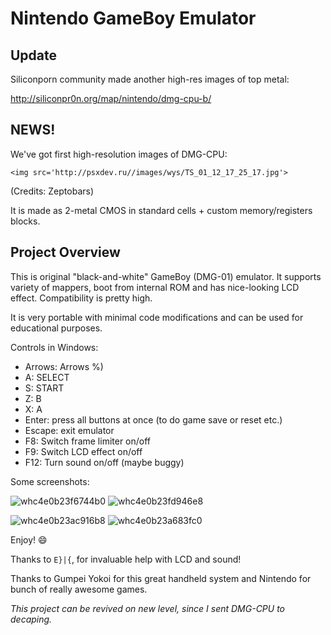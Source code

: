 # Nintendo GameBoy Emulator

## Update

Siliconporn community made another high-res images of top metal:

http://siliconpr0n.org/map/nintendo/dmg-cpu-b/

## NEWS!

We've got first high-resolution images of DMG-CPU:

```<img src='http://psxdev.ru//images/wys/TS_01_12_17_25_17.jpg'>```

(Credits: Zeptobars)

It is made as 2-metal CMOS in standard cells + custom memory/registers blocks.

## Project Overview

This is original "black-and-white" GameBoy (DMG-01) emulator.
It supports variety of mappers, boot from internal ROM and has nice-looking LCD effect.
Compatibility is pretty high.

It is very portable with minimal code modifications and can be used for educational purposes.<br>

Controls in Windows:
- Arrows: Arrows %)
- A: SELECT
- S: START
- Z: B
- X: A
- Enter: press all buttons at once (to do game save or reset etc.)
- Escape: exit emulator
- F8: Switch frame limiter on/off
- F9: Switch LCD effect on/off
- F12: Turn sound on/off (maybe buggy)

Some screenshots:

![whc4e0b23f6744b0](/imgstore/whc4e0b23f6744b0.png)
![whc4e0b23fd946e8](/imgstore/whc4e0b23fd946e8.png)

![whc4e0b23ac916b8](/imgstore/whc4e0b23ac916b8.png)
![whc4e0b23a683fc0](/imgstore/whc4e0b23a683fc0.png)

Enjoy! :smile:

Thanks to `E}|{`, for invaluable help with LCD and sound!

Thanks to Gumpei Yokoi for this great handheld system and Nintendo for bunch of really awesome games.

*This project can be revived on new level, since I sent DMG-CPU to decaping.*
